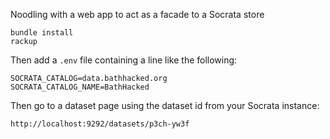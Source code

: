 Noodling with a web app to act as a facade to a Socrata store

```
bundle install
rackup
```

Then add a `.env` file containing a line like the following:

```
SOCRATA_CATALOG=data.bathhacked.org
SOCRATA_CATALOG_NAME=BathHacked
```

Then go to a dataset page using the dataset id from your Socrata instance:

```
http://localhost:9292/datasets/p3ch-yw3f
```
